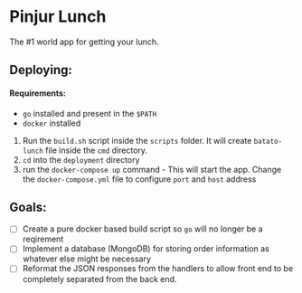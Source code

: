 # Pinjur Lunch 

The #1 world app for getting your lunch.

## Deploying:

#### Requirements:
- `go` installed and present in the `$PATH`
- `docker` installed
 
1. Run the `build.sh` script inside the `scripts` folder. It will create `batato-lunch` file inside the `cmd` directory.
2. `cd` into the `deployment` directory
3. run the `docker-compose up` command - This will start the app. Change the `docker-compose.yml` file to configure `port` and `host` address


## Goals:

- [ ] Create a pure docker based build script so `go` will no longer be a reqirement
- [ ] Implement a database (MongoDB) for storing order information as whatever
else might be necessary
- [ ] Reformat the JSON responses from the handlers to allow front end to be 
completely separated from the back end. 